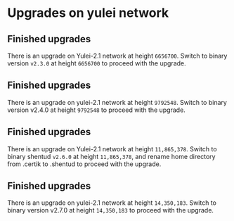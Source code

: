 # Upgrades on yulei network

## Finished upgrades

There is an upgrade on Yulei-2.1 network at height `6656700`. Switch to binary version `v2.3.0` at height `6656700` to proceed with the upgrade.

## Finished upgrades

There is an upgrade on yulei-2.1 network at height `9792548`. Switch to binary version v2.4.0 at height `9792548` to proceed with the upgrade.

## Finished upgrades

There is an upgrade on Yulei-2.1 network at height `11,865,378`. Switch to binary shentud `v2.6.0` at height `11,865,378`, and rename home directory from .certik to .shentud to proceed with the upgrade.

## Finished upgrades
There is an upgrade on yulei-2.1 network at height `14,350,183`. Switch to binary version v2.7.0 at height `14,350,183` to proceed with the upgrade.
